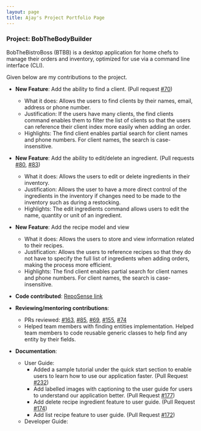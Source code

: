 ```yaml
---
layout: page
title: Ajay's Project Portfolio Page
---
```


### Project: BobTheBodyBuilder

BobTheBistroBoss (BTBB) is a desktop application for home chefs to manage their orders and inventory,
optimized for use via a command line interface (CLI).

Given below are my contributions to the project.

* **New Feature**: Add the ability to find a client. (Pull request [#70](https://github.com/AY2122S1-CS2103T-W16-2/tp/pull/70))
    * What it does: Allows the users to find clients by their names, email, address or phone number.
    * Justification: If the users have many clients, the find clients command enables them to filter the list of 
      clients so that the users can reference their client index more easily when adding an order.
    * Highlights: The find client enables partial search for client names and phone numbers. For client names, the
      search is case-insensitive. 

* **New Feature**: Add the ability to edit/delete an ingredient. (Pull requests [#80](https://github.com/AY2122S1-CS2103T-W16-2/tp/pull/80), [#83](https://github.com/AY2122S1-CS2103T-W16-2/tp/pull/83))
    * What it does: Allows the users to edit or delete ingredients in their inventory.
    * Justification: Allows the user to have a more direct control of the ingredients in the inventory if
      changes need to be made to the inventory such as during a restocking.
    * Highlights: The edit ingredients command allows users to edit the name, quantity or unit of an ingredient.

* **New Feature**: Add the recipe model and view
    * What it does: Allows the users to store and view information related to their recipes.
    * Justification: Allows the users to reference recipes so that they do not have to specify the full
      list of ingredients when adding orders, making the process more efficient.
    * Highlights: The find client enables partial search for client names and phone numbers. For client names, the
      search is case-insensitive.

* **Code contributed**: [RepoSense link](https://nus-cs2103-ay2122s1.github.io/tp-dashboard/?search=&sort=totalCommits%20dsc&sortWithin=title&timeframe=commit&mergegroup=&groupSelect=groupByRepos&breakdown=true&checkedFileTypes=docs~functional-code~test-code~other&since=2021-09-17&tabOpen=true&tabType=authorship&tabAuthor=Manoharan-Ajay-Anand&tabRepo=AY2122S1-CS2103T-W16-2%2Ftp%5Bmaster%5D&authorshipIsMergeGroup=false&authorshipFileTypes=docs~functional-code~test-code~other&authorshipIsBinaryFileTypeChecked=false)

* **Reviewing/mentoring contributions**:
    * PRs reviewed: 
      [#163](https://github.com/AY2122S1-CS2103T-W16-2/tp/pull/163),
      [#85](https://github.com/AY2122S1-CS2103T-W16-2/tp/pull/85),
      [#69](https://github.com/AY2122S1-CS2103T-W16-2/tp/pull/69),
      [#155](https://github.com/AY2122S1-CS2103T-W16-2/tp/pull/155),
      [#74](https://github.com/AY2122S1-CS2103T-W16-2/tp/pull/74)
    * Helped team members with finding entities implementation. Helped team members to code reusable
      generic classes to help find any entity by their fields.

* **Documentation**:
    * User Guide:
      * Added a sample tutorial under the quick start section to enable users to learn how to use our application
        faster. (Pull Request [#232](https://github.com/AY2122S1-CS2103T-W16-2/tp/pull/232))
      * Add labelled images with captioning to the user guide for users to understand our application better.
        (Pull Request [#177](https://github.com/AY2122S1-CS2103T-W16-2/tp/pull/177))
      * Add delete recipe ingredient feature to user guide. (Pull Request [#174](https://github.com/AY2122S1-CS2103T-W16-2/tp/pull/174))
      * Add list recipe feature to user guide. (Pull Request [#172](https://github.com/AY2122S1-CS2103T-W16-2/tp/pull/172))
    * Developer Guide:
    